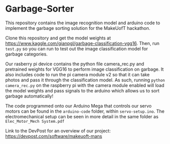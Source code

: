 # Garbage-Sorter
This repository contains the image recognition model and arduino code to implement the garbage sorting solution for the MakeUofT hackathon.

Clone this repository and get the model weights at https://www.kaggle.com/gianpgl/garbage-classification-vgg16. Then, run `test.py` so you can run to test out the image classification model for garbage categories.

Our rasberry pi device contains the python file camera_rec.py and pretrained weights for VGG16 to perform image classification on garbage. It also includes code to 
run the pi camera module v2 so that it can take photos and pass it through the classification model. As such, running `python camera_rec.py` on the raspberry pi with the camera module enabled will load the model weights and pass signals to the arduino which allows us to sort garbage automatically!

The code programmed onto our Arduino Mega that controls our servo motors can be found in the `arduino-code` folder, within `servo-setup.ino`. The electromechanical setup can be seen in more detail in the same folder as `Elec_Motor_Mech System.pdf`

Link to the DevPost for an overview of our project: https://devpost.com/software/makeuoft-mans
